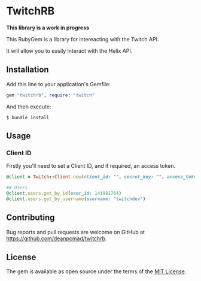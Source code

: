 # TwitchRB

**This library is a work in progress**

This RubyGem is a library for intereacting with the Twitch API.

It will allow you to easily interact with the Helix API.

## Installation

Add this line to your application's Gemfile:

```ruby
gem "twitchrb", require: "twitch"
```

And then execute:

    $ bundle install


## Usage

### Client ID

Firstly you'll need to set a Client ID, and if required, an access token.

```ruby
@client = Twitch::Client.new(client_id: "", secret_key: "", access_token: "")

## Users
@client.users.get_by_id(user_id: 141981764)
@client.users.get_by_username(username: "twitchdev")
```

## Contributing

Bug reports and pull requests are welcome on GitHub at https://github.com/deanpcmad/twitchrb.

## License

The gem is available as open source under the terms of the [MIT License](https://opensource.org/licenses/MIT).
